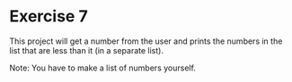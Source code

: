 # Exercise 7
This project will get a number from the user and prints the
numbers in the list that are less than it (in a separate list).

Note: You have to make a list of numbers yourself.
